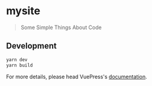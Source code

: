 

# mysite

> Some Simple Things About Code

## Development

```bash
yarn dev
yarn build
```

For more details, please head VuePress's [documentation](https://v1.vuepress.vuejs.org/).

